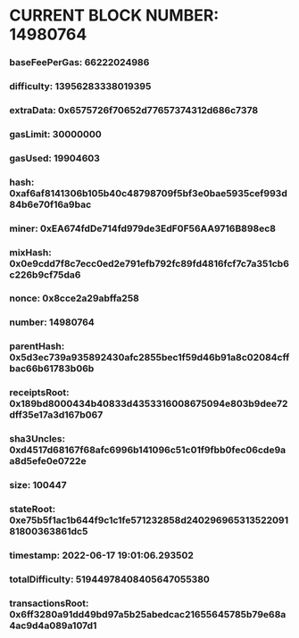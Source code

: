 # CURRENT BLOCK NUMBER: 14980764

### baseFeePerGas: 66222024986
### difficulty: 13956283338019395
### extraData: 0x6575726f70652d77657374312d686c7378
### gasLimit: 30000000
### gasUsed: 19904603
### hash: 0xaf6af8141306b105b40c48798709f5bf3e0bae5935cef993d84b6e70f16a9bac
### miner: 0xEA674fdDe714fd979de3EdF0F56AA9716B898ec8
### mixHash: 0x0e9cdd7f8c7ecc0ed2e791efb792fc89fd4816fcf7c7a351cb6c226b9cf75da6
### nonce: 0x8cce2a29abffa258
### number: 14980764
### parentHash: 0x5d3ec739a935892430afc2855bec1f59d46b91a8c02084cffbac66b61783b06b
### receiptsRoot: 0x189bd8000434b40833d4353316008675094e803b9dee72dff35e17a3d167b067
### sha3Uncles: 0xd4517d68167f68afc6996b141096c51c01f9fbb0fec06cde9aa8d5efe0e0722e
### size: 100447
### stateRoot: 0xe75b5f1ac1b644f9c1c1fe571232858d24029696531352209181800363861dc5
### timestamp: 2022-06-17 19:01:06.293502
### totalDifficulty: 51944978408405647055380
### transactionsRoot: 0x6ff3280a91dd49bd97a5b25abedcac21655645785b79e68a4ac9d4a089a107d1
